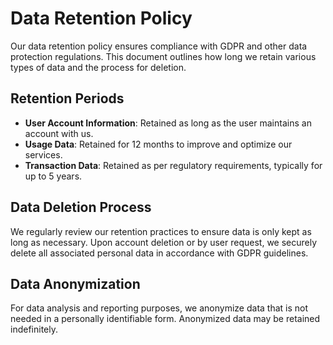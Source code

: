 # Data Retention Policy

Our data retention policy ensures compliance with GDPR and other data protection regulations. This document outlines how long we retain various types of data and the process for deletion.

## Retention Periods
- **User Account Information**: Retained as long as the user maintains an account with us.
- **Usage Data**: Retained for 12 months to improve and optimize our services.
- **Transaction Data**: Retained as per regulatory requirements, typically for up to 5 years.

## Data Deletion Process
We regularly review our retention practices to ensure data is only kept as long as necessary. Upon account deletion or by user request, we securely delete all associated personal data in accordance with GDPR guidelines.

## Data Anonymization
For data analysis and reporting purposes, we anonymize data that is not needed in a personally identifiable form. Anonymized data may be retained indefinitely.
